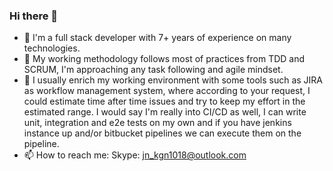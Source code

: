### Hi there 👋

<!--
**smartdev1206/smartdev1206** is a ✨ _special_ ✨ repository because its `README.md` (this file) appears on your GitHub profile.

Here are some ideas to get you started:

- 🔭 I’m currently working on ...
- 🌱 I’m currently learning ...
- 👯 I’m looking to collaborate on ...
- 🤔 I’m looking for help with ...
- 💬 Ask me about ...
- 📫 How to reach me: ...
- 😄 Pronouns: ...
- ⚡ Fun fact: ...
-->

- 👀 I'm a full stack developer with 7+ years of experience on many technologies.
- 🌱 My working methodology follows most of practices from TDD and SCRUM, I'm approaching any task following and agile mindset. 
- 💞️ I usually enrich my working environment with some tools such as JIRA as workflow management system, where according to your request, I could estimate time after time issues and try to keep my effort in the estimated range.
I would say I'm really into CI/CD as well, I can write unit, integration and e2e tests on my own and if you have jenkins instance up and/or bitbucket pipelines we can execute them on the pipeline. 
- 📫 How to reach me: Skype: jn_kgn1018@outlook.com
